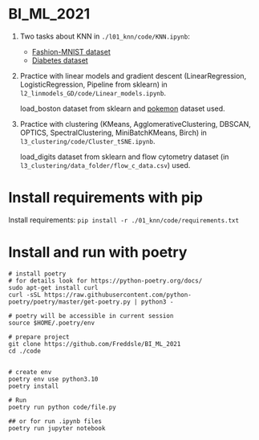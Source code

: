 # BI_ML_2021

1. Two tasks about KNN in `./l01_knn/code/KNN.ipynb`:
    - [Fashion-MNIST dataset](https://www.kaggle.com/zalando-research/fashionmnist)
    - [Diabetes dataset](https://scikit-learn.org/stable/datasets/toy_dataset.html#diabetes-dataset)


2. Practice with linear models and gradient descent (LinearRegression, LogisticRegression, Pipeline from sklearn) in `l2_linmodels_GD/code/Linear_models.ipynb`. 
    
    load_boston dataset from sklearn and [pokemon](https://www.kaggle.com/abcsds/pokemon) dataset used.


3. Practice with clustering (KMeans, AgglomerativeClustering, DBSCAN, OPTICS, SpectralClustering, MiniBatchKMeans, Birch) in `l3_clustering/code/Cluster_tSNE.ipynb`. 
    
    load_digits dataset from sklearn and flow cytometry dataset (in `l3_clustering/data_folder/flow_c_data.csv`) used.


# Install requirements with pip 

Install requirements: `pip install -r ./01_knn/code/requirements.txt`

# Install and run with poetry
```console
# install poetry
# for details look for https://python-poetry.org/docs/
sudo apt-get install curl
curl -sSL https://raw.githubusercontent.com/python-poetry/poetry/master/get-poetry.py | python3 -

# poetry will be accessible in current session
source $HOME/.poetry/env

# prepare project
git clone https://github.com/Freddsle/BI_ML_2021
cd ./code


# create env
poetry env use python3.10
poetry install

# Run
poetry run python code/file.py

## or for run .ipynb files
poetry run jupyter notebook
```

